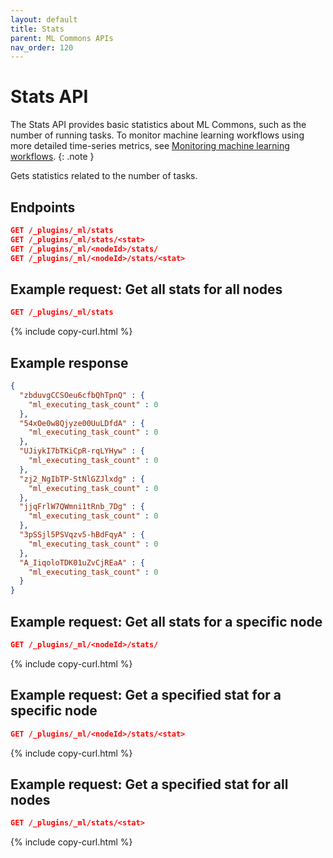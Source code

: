 ```yaml
---
layout: default
title: Stats 
parent: ML Commons APIs
nav_order: 120
---
```


# Stats API

The Stats API provides basic statistics about ML Commons, such as the number of running tasks. To monitor machine learning workflows using more detailed time-series metrics, see [Monitoring machine learning workflows]({{site.url}}{{site.baseurl}}/monitoring-your-cluster/metrics/getting-started/#monitoring-machine-learning-workflows).
{: .note }

Gets statistics related to the number of tasks. 

## Endpoints

```json
GET /_plugins/_ml/stats
GET /_plugins/_ml/stats/<stat>
GET /_plugins/_ml/<nodeId>/stats/
GET /_plugins/_ml/<nodeId>/stats/<stat>
```

## Example request: Get all stats for all nodes

```json
GET /_plugins/_ml/stats
```
{% include copy-curl.html %}

## Example response

```json
{
  "zbduvgCCSOeu6cfbQhTpnQ" : {
    "ml_executing_task_count" : 0
  },
  "54xOe0w8Qjyze00UuLDfdA" : {
    "ml_executing_task_count" : 0
  },
  "UJiykI7bTKiCpR-rqLYHyw" : {
    "ml_executing_task_count" : 0
  },
  "zj2_NgIbTP-StNlGZJlxdg" : {
    "ml_executing_task_count" : 0
  },
  "jjqFrlW7QWmni1tRnb_7Dg" : {
    "ml_executing_task_count" : 0
  },
  "3pSSjl5PSVqzv5-hBdFqyA" : {
    "ml_executing_task_count" : 0
  },
  "A_IiqoloTDK01uZvCjREaA" : {
    "ml_executing_task_count" : 0
  }
}
```

## Example request: Get all stats for a specific node

```json
GET /_plugins/_ml/<nodeId>/stats/
```
{% include copy-curl.html %}

## Example request: Get a specified stat for a specific node 

```json
GET /_plugins/_ml/<nodeId>/stats/<stat>
```
{% include copy-curl.html %}

## Example request: Get a specified stat for all nodes

```json
GET /_plugins/_ml/stats/<stat>
```
{% include copy-curl.html %}




